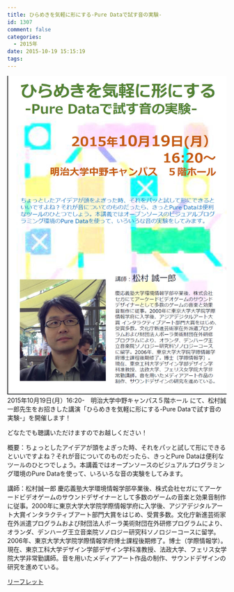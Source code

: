 ```yaml
---
title: ひらめきを気軽に形にする-Pure Dataで試す音の実験-
id: 1307
comment: false
categories:
  - 2015年
date: 2015-10-19 15:15:19
tags:
---
```


![](/wp-content/uploads/2015/10/matsumura.jpg)
2015年10月19日(月）16:20-　明治大学中野キャンパス５階ホール
にて、松村誠一郎先生をお招きした講演「ひらめきを気軽に形にする-Pure Dataで試す音の実験-」を開催します！

どなたでも聴講いただけますのでお越しください！

概要：ちょっとしたアイデアが頭をよぎった時、それをパッと試して形にできるといいですよね？それが音についてのものだったら、きっとPure Dataは便利なツールのひとつでしょう。本講義ではオープンソースのビジュアルプログラミング環境のPure Dataを使って、いろいろな音の実験をしてみます。

講師：松村誠一郎
慶応義塾大学環境情報学部卒業後、株式会社セガにてアーケードビデオゲームのサウンドデザイナーとして多数のゲームの音楽と効果音制作に従事。2000年に東京大学大学院学際情報学府に入学後、アジアデジタルアート大賞インタラクティブアート部門大賞をはじめ、受賞多数。文化庁新進芸術家在外派遣プログラムおよび財団法人ポーラ美術財団在外研修プログラムにより、オランダ、デンハーグ王立音楽院ソノロジー研究科ソノロジーコースに留学。2006年、東京大学大学院学際情報学府博士課程後期修了。博士（学際情報学）。現在、東京工科大学デザイン学部デザイン学科准教授、法政大学、フェリス女学院大学非常勤講師。音を用いたメディアアート作品の制作、サウンドデザインの研究を進めている。

[リーフレット](/wp-content/uploads/2015/10/matsumura.pdf)
